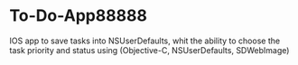 # To-Do-App88888
IOS app to save tasks into NSUserDefaults, whit the ability to choose the task priority and  status 
using (Objective-C, NSUserDefaults, SDWebImage)
